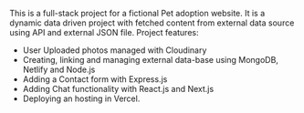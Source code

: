 This is a full-stack project for a fictional Pet adoption website. It is a dynamic data driven project with fetched content from external data source using API and external JSON file.
Project features:
- User Uploaded photos managed with Cloudinary
- Creating, linking and managing external data-base using MongoDB, Netlify and Node.js
- Adding a Contact form with Express.js
- Adding Chat functionality with React.js and Next.js
- Deploying an hosting in Vercel.
